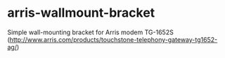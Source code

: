 # arris-wallmount-bracket
Simple wall-mounting bracket for Arris modem TG-1652S (http://www.arris.com/products/touchstone-telephony-gateway-tg1652-ag/)
